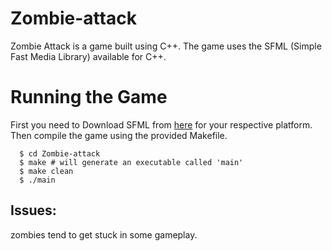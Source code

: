 # Zombie-attack
   Zombie Attack is a game built using C++. The game uses the SFML (Simple Fast
   Media Library) available for C++. 
   
   
# Running the Game

   First you need to Download SFML from [here](https://www.sfml-dev.org/download/sfml/2.4.2/) for your respective platform.
   Then compile the game using the provided Makefile.
   
      $ cd Zombie-attack
      $ make # will generate an executable called 'main' 
      $ make clean 
      $ ./main
  
## Issues:
   zombies tend to get stuck in some gameplay.
